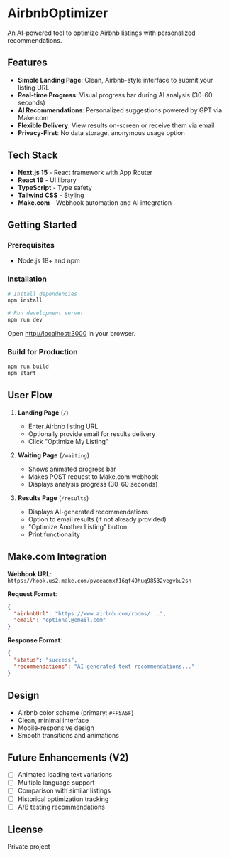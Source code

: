 # AirbnbOptimizer

An AI-powered tool to optimize Airbnb listings with personalized recommendations.

## Features

- **Simple Landing Page**: Clean, Airbnb-style interface to submit your listing URL
- **Real-time Progress**: Visual progress bar during AI analysis (30-60 seconds)
- **AI Recommendations**: Personalized suggestions powered by GPT via Make.com
- **Flexible Delivery**: View results on-screen or receive them via email
- **Privacy-First**: No data storage, anonymous usage option

## Tech Stack

- **Next.js 15** - React framework with App Router
- **React 19** - UI library
- **TypeScript** - Type safety
- **Tailwind CSS** - Styling
- **Make.com** - Webhook automation and AI integration

## Getting Started

### Prerequisites

- Node.js 18+ and npm

### Installation

```bash
# Install dependencies
npm install

# Run development server
npm run dev
```

Open [http://localhost:3000](http://localhost:3000) in your browser.

### Build for Production

```bash
npm run build
npm start
```

## User Flow

1. **Landing Page** (`/`)
   - Enter Airbnb listing URL
   - Optionally provide email for results delivery
   - Click "Optimize My Listing"

2. **Waiting Page** (`/waiting`)
   - Shows animated progress bar
   - Makes POST request to Make.com webhook
   - Displays analysis progress (30-60 seconds)

3. **Results Page** (`/results`)
   - Displays AI-generated recommendations
   - Option to email results (if not already provided)
   - "Optimize Another Listing" button
   - Print functionality

## Make.com Integration

**Webhook URL**: `https://hook.us2.make.com/pveeaemxf16qf49huq98532vegvbu2sn`

**Request Format**:
```json
{
  "airbnbUrl": "https://www.airbnb.com/rooms/...",
  "email": "optional@email.com"
}
```

**Response Format**:
```json
{
  "status": "success",
  "recommendations": "AI-generated text recommendations..."
}
```

## Design

- Airbnb color scheme (primary: `#FF5A5F`)
- Clean, minimal interface
- Mobile-responsive design
- Smooth transitions and animations

## Future Enhancements (V2)

- [ ] Animated loading text variations
- [ ] Multiple language support
- [ ] Comparison with similar listings
- [ ] Historical optimization tracking
- [ ] A/B testing recommendations

## License

Private project
